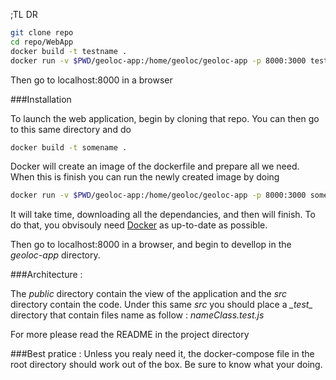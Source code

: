 ;TL DR

~~~bash
git clone repo
cd repo/WebApp
docker build -t testname .
docker run -v $PWD/geoloc-app:/home/geoloc/geoloc-app -p 8000:3000 testname
~~~

Then go to localhost:8000 in a browser

###Installation

To launch the web application, begin by cloning that repo.
You can then go to this same directory and do
~~~bash
docker build -t somename .
~~~

Docker will create an image of the dockerfile and prepare all we need.
When this is finish you can run the newly created image by doing

~~~bash
docker run -v $PWD/geoloc-app:/home/geoloc/geoloc-app -p 8000:3000 somename
~~~

It will take time, downloading all the dependancies, and then will finish. To do that, you obvisouly need [Docker](https://docs.docker.com/engine/installation/linux/ubuntulinux/) as up-to-date as possible.

Then go to localhost:8000 in a browser, and begin to devellop in the *geoloc-app* directory.

###Architecture :

The *public* directory contain the view of the application and the *src* directory contain the code.
Under this same *src* you should place a *\__test__* directory that contain files name as follow : *nameClass.test.js*

For more please read the README in the project directory

###Best pratice :
Unless you realy need it, the docker-compose file in the root directory should work out of the box. Be sure to know what your doing.

